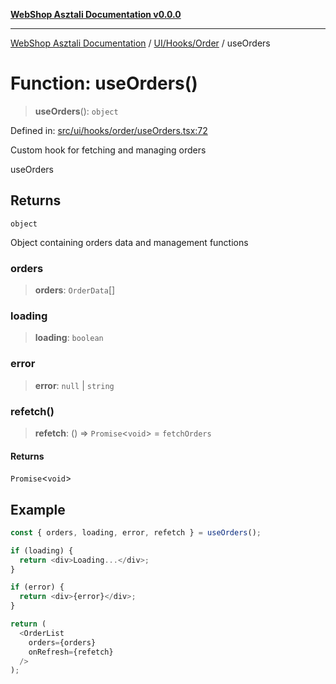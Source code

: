 [**WebShop Asztali Documentation v0.0.0**](../../../../README.md)

***

[WebShop Asztali Documentation](../../../../modules.md) / [UI/Hooks/Order](../README-1.md) / useOrders

# Function: useOrders()

> **useOrders**(): `object`

Defined in: [src/ui/hooks/order/useOrders.tsx:72](https://github.com/yourusername/webshop_asztali/blob/db527a672c3f1c86910ae6dbab32f3919e7d7093/src/ui/hooks/order/useOrders.tsx#L72)

Custom hook for fetching and managing orders

 useOrders

## Returns

`object`

Object containing orders data and management functions

### orders

> **orders**: `OrderData`[]

### loading

> **loading**: `boolean`

### error

> **error**: `null` \| `string`

### refetch()

> **refetch**: () => `Promise`\<`void`\> = `fetchOrders`

#### Returns

`Promise`\<`void`\>

## Example

```ts
const { orders, loading, error, refetch } = useOrders();

if (loading) {
  return <div>Loading...</div>;
}

if (error) {
  return <div>{error}</div>;
}

return (
  <OrderList 
    orders={orders} 
    onRefresh={refetch} 
  />
);
```
